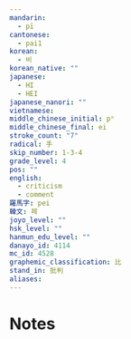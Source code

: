 ```yaml
---
mandarin:
  - pī
cantonese:
  - pai1
korean:
  - 비
korean_native: ""
japanese:
  - HI
  - HEI
japanese_nanori: ""
vietnamese:
middle_chinese_initial: pʰ
middle_chinese_final: ei
stroke_count: "7"
radical: 手
skip_number: 1-3-4
grade_level: 4
pos: ""
english:
  - criticism
  - comment
羅馬字: pei
韓文: 페
joyo_level: ""
hsk_level: ""
hanmun_edu_level: ""
danayo_id: 4114
mc_id: 4528
graphemic_classification: 比
stand_in: 批判
aliases:
---
```


# Notes
